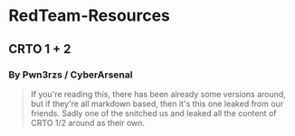 # RedTeam-Resources
## CRTO 1 + 2
### By Pwn3rzs / CyberArsenal

> If you're reading this, there has been already some versions around, but if they're all markdown based, then it's this one leaked from our friends.
> Sadly one of the snitched us and leaked all the content of CRTO 1/2 around as their own.
